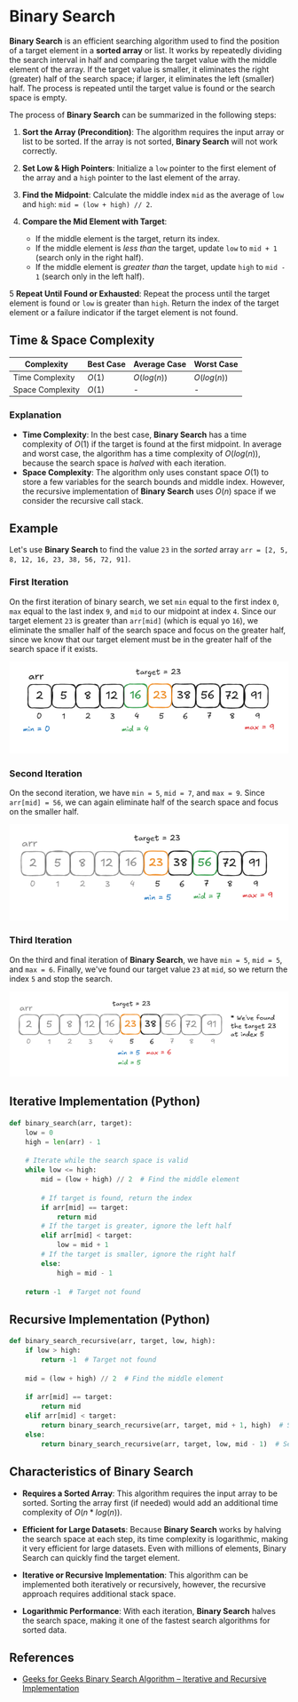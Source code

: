 # Binary Search

**Binary Search** is an efficient searching algorithm used to find the position of a target element in a **sorted array** or list. It works by repeatedly dividing the search interval in half and comparing the target value with the middle element of the array. If the target value is smaller, it eliminates the right (greater) half of the search space; if larger, it eliminates the left (smaller) half. The process is repeated until the target value is found or the search space is empty.

The process of **Binary Search** can be summarized in the following steps:

1. **Sort the Array (Precondition)**: The algorithm requires the input array or list to be sorted. If the array is not sorted, **Binary Search** will not work correctly.

2. **Set Low & High Pointers**: Initialize a `low` pointer to the first element of the array and a `high` pointer to the last element of the array.

3. **Find the Midpoint**: Calculate the middle index `mid` as the average of `low` and `high`: `mid = (low + high) // 2`.

4. **Compare the Mid Element with Target**:
   - If the middle element is the target, return its index.
   - If the middle element is _less than_ the target, update `low` to `mid + 1` (search only in the right half).
   - If the middle element is _greater than_ the target, update `high` to `mid - 1` (search only in the left half).

5 **Repeat Until Found or Exhausted**: Repeat the process until the target element is found or `low` is greater than `high`. Return the index of the target element or a failure indicator if the target element is not found.

## Time & Space Complexity

| Complexity       | Best Case | Average Case | Worst Case  |
| ---------------- | --------- | ------------ | ----------- |
| Time Complexity  | $O(1)$    | $O(log(n))$  | $O(log(n))$ |
| Space Complexity | $O(1)$    | -            | -           |

### Explanation

- **Time Complexity**: In the best case, **Binary Search** has a time complexity of $O(1)$ if the target is found at the first midpoint. In average and worst case, the algorithm has a time complexity of $O(log (n))$, because the search space is _halved_ with each iteration.
- **Space Complexity**: The algorithm only uses constant space $O(1)$ to store a few variables for the search bounds and middle index. However, the recursive implementation of **Binary Search** uses $O(n)$ space if we consider the recursive call stack.

## Example

Let's use **Binary Search** to find the value `23` in the _sorted_ array `arr = [2, 5, 8, 12, 16, 23, 38, 56, 72, 91]`.

### First Iteration

On the first iteration of binary search, we set `min` equal to the first index `0`, `max` equal to the last index `9`, and `mid` to our midpoint at index `4`. Since our target element `23` is greater than `arr[mid]` (which is equal yo `16`), we eliminate the smaller half of the search space and focus on the greater half, since we know that our target element must be in the greater half of the search space if it exists.

![Binary Search first iteration](./img/binary-search-1.png)

### Second Iteration

On the second iteration, we have `min = 5`, `mid = 7`, and `max = 9`. Since `arr[mid] = 56`, we can again eliminate half of the search space and focus on the smaller half.

![Binary Search second iteration](./img/binary-search-2.png)

### Third Iteration

On the third and final iteration of **Binary Search**, we have `min = 5`, `mid = 5`, and `max = 6`. Finally, we've found our target value `23` at `mid`, so we return the index `5` and stop the search.

![Binary Search third iteration](./img/binary-search-3.png)

## Iterative Implementation (Python)

```python
def binary_search(arr, target):
    low = 0
    high = len(arr) - 1

    # Iterate while the search space is valid
    while low <= high:
        mid = (low + high) // 2  # Find the middle element

        # If target is found, return the index
        if arr[mid] == target:
            return mid
        # If the target is greater, ignore the left half
        elif arr[mid] < target:
            low = mid + 1
        # If the target is smaller, ignore the right half
        else:
            high = mid - 1

    return -1  # Target not found
```

## Recursive Implementation (Python)

```python
def binary_search_recursive(arr, target, low, high):
    if low > high:
        return -1  # Target not found

    mid = (low + high) // 2  # Find the middle element

    if arr[mid] == target:
        return mid
    elif arr[mid] < target:
        return binary_search_recursive(arr, target, mid + 1, high)  # Search in the right half
    else:
        return binary_search_recursive(arr, target, low, mid - 1)  # Search in the left half
```

## Characteristics of Binary Search

- **Requires a Sorted Array**: This algorithm requires the input array to be sorted. Sorting the array first (if needed) would add an additional time complexity of $O(n * log(n))$.

- **Efficient for Large Datasets**: Because **Binary Search** works by halving the search space at each step, its time complexity is logarithmic, making it very efficient for large datasets. Even with millions of elements, Binary Search can quickly find the target element.

- **Iterative or Recursive Implementation**: This algorithm can be implemented both iteratively or recursively, however, the recursive approach requires additional stack space.

- **Logarithmic Performance**: With each iteration, **Binary Search** halves the search space, making it one of the fastest search algorithms for sorted data.

## References

- [Geeks for Geeks Binary Search Algorithm – Iterative and Recursive Implementation](https://www.geeksforgeeks.org/binary-search/)
